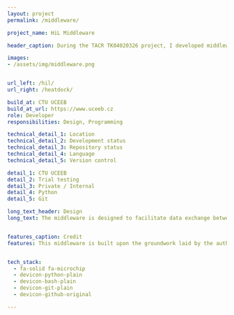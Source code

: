 ```yaml
---
layout: project
permalink: /middleware/

project_name: HiL Middleware

header_caption: During the TACR TK04020326 project, I developed middleware designed for use within Hardware-in-the-Loop testbeds, in conjunction with TRNSYS simulations, to streamline heat pump testing. It allows for seamless communication between TRNSYS simulations and ModBus servers, enabling data exchange for both read-write and read-only operations. The middleware functions as a ModBus client, while the PLCs function as ModBus servers. The middleware is built on top of Type 3157.

images: 
- /assets/img/middleware.png


url_left: /hil/
url_right: /heatdock/

build_at: CTU UCEEB
build_at_url: https://www.uceeb.cz
role: Developer
responsibilities: Design, Programming

technical_detail_1: Location
technical_detail_2: Development status
technical_detail_3: Repository status
technical_detail_4: Language
technical_detail_5: Version control

detail_1: CTU UCEEB
detail_2: Trial testing
detail_3: Private / Internal
detail_4: Python
detail_5: Git

long_text_header: Design 
long_text: The middleware is designed to facilitate data exchange between TRNSYS fortran kernel and multiple PLCs. The whole data exchange is initiated by TRNSYS initiation call. TRNSYS Type 3157 exchanges data with middleware through a nested dictionary leveraging CFFI python package. At the initialization call, the middleware opens all predefined ModBus TCP/IP clients and connects them to PLCs that are operated as standalone ModBus TCP/IP servers. The connection is kept alive till the last simulation call. 


features_caption: Credit
features: This middleware is built upon the groundwork laid by the authors of Type 3157. While I take credit for addressing communication between the middleware and PLCs, it's essential to acknowledge the authors of Type 3157 for resolving data exchange between TRNSYS and Python.


tech_stack:
  - fa-solid fa-microchip
  - devicon-python-plain
  - devicon-bash-plain
  - devicon-git-plain
  - devicon-github-original

---
```

